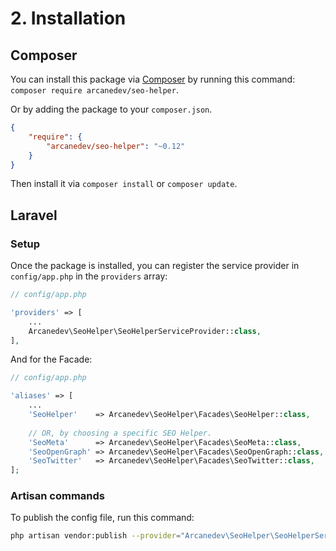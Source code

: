 # 2. Installation

## Composer

You can install this package via [Composer](http://getcomposer.org/) by running this command: `composer require arcanedev/seo-helper`.

Or by adding the package to your `composer.json`. 

```json
{
    "require": {
        "arcanedev/seo-helper": "~0.12"
    }
}
```    

Then install it via `composer install` or `composer update`.

## Laravel

### Setup

Once the package is installed, you can register the service provider in `config/app.php` in the `providers` array:

```php
// config/app.php

'providers' => [
    ...
    Arcanedev\SeoHelper\SeoHelperServiceProvider::class,
],
```

And for the Facade:

```php
// config/app.php

'aliases' => [
    ...
    'SeoHelper'    => Arcanedev\SeoHelper\Facades\SeoHelper::class,
    
    // OR, by choosing a specific SEO Helper.
    'SeoMeta'      => Arcanedev\SeoHelper\Facades\SeoMeta::class,
    'SeoOpenGraph' => Arcanedev\SeoHelper\Facades\SeoOpenGraph::class,
    'SeoTwitter'   => Arcanedev\SeoHelper\Facades\SeoTwitter::class,
];
```

### Artisan commands

To publish the config file, run this command:
 
```bash
php artisan vendor:publish --provider="Arcanedev\SeoHelper\SeoHelperServiceProvider"
```
